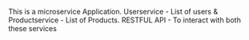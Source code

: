 This is a microservice Application. 
Userservice - List of users & 
Productservice - List of Products.
RESTFUL API - To interact with both these services
